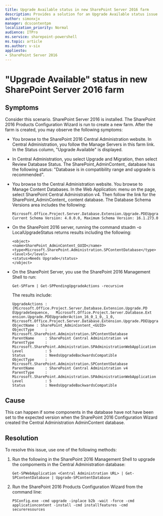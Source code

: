 ```yaml
---
title: Upgrade Available status in new SharePoint Server 2016 farm
description: Provides a solution for an Upgrade Available status issue in new SharePoint Server 2016 farm.
author: simonxjx
manager: dcscontentpm
localization_priority: Normal
audience: ITPro
ms.service: sharepoint-powershell
ms.topic: article
ms.author: v-six
appliesto:
- SharePoint Server 2016
---
```


# "Upgrade Available" status in new SharePoint Server 2016 farm  

## Symptoms  

Consider this scenario. SharePoint Server 2016 is installed. The SharePoint 2016 Products Configuration Wizard  is run to create a new farm. After the farm is created, you may observe the following symptoms:  

- You browse to the SharePoint 2016 Central Administration website. In Central Administration, you follow the Manage Servers in this farm link. In the Status column, "Upgrade Available" is displayed.  

- In Central Administration, you select Upgrade and Migration, then select Review Database Status. The SharePoint_AdminContent_<GUID>  database has the following status: "Database is in compatibility range and upgrade is recommended".  

- You browse to the Central Administration website. You browse to Manage Content Databases. In the Web Application:  menu on the page, select SharePoint Central Administration v4. Then follow the link for the SharePoint_AdminContent_<GUID>  content database. The Database Schema Versions  area includes the following:  

  ```
  Microsoft.Office.Project.Server.Database.Extension.Upgrade.PDEUpgradeSequence Current Schema Version: 4.0.0.0, Maximum Schema Version: 16.1.273.0
  ```

- On the SharePoint 2016 server, running the command stsadm -o LocalUpgradeStatus  returns results including the following:  

   ```
   <object>
   <name>SharePoint_AdminContent_GUID</name>
   <type>Microsoft.SharePoint.Administration.SPContentDatabase</type>
   <level>5</level>
   <status>Needs Upgrade</status>
   </object>  
   ```

- On the SharePoint Server, you use the SharePoint 2016 Management Shell  to run:  

   ```
   Get-SPFarm | Get-SPPendingUpgradeActions -recursive
   ```   

   The results include:

   ```  
   UpgradeActions : {Microsoft.Office.Project.Server.Database.Extension.Upgrade.PD EUpgradeSequence,   Microsoft.Office.Project.Server.Database.Ext  ension.Upgrade.PDEUpgraderAction_16_0_1_0,_1_0, Microsoft.Office.Project.Server.Database.Extension.Upgrade.PDEUpgraderAction_16_1_2_0...}  
   ObjectName : SharePoint_AdminContent_<GUID>  
   ObjectType     : Microsoft.SharePoint.Administration.SPContentDatabase  
   ParentName     : SharePoint Central Administration v4  
   ParentType     : Microsoft.SharePoint.Administration.SPAdministrationWebApplication  
   Level          : 5  
   Status         : NeedsUpgradeBackwardsCompatible
   ObjectType     : Microsoft.SharePoint.Administration.SPContentDatabase  
   ParentName     : SharePoint Central Administration v4  
   ParentType     : Microsoft.SharePoint.Administration.SPAdministrationWebApplication
   Level          : 5  
   Status         : NeedsUpgradeBackwardsCompatible     
   ```

## Cause  

This can happen if some components in the database have not have been set to the expected version when the SharePoint 2016 Configuration Wizard created the Central Administration AdminContent database.  

## Resolution  

To resolve this issue, use one of the following methods:  

1. Run the following in the SharePoint 2016 Management Shell  to upgrade the compoments in the Central Administration database:

   ```  
   Get-SPWebApplication <Central Administration URL> | Get-SPContentDatabase | Upgrade-SPContentDatabase  
   ```

2. Run the SharePoint 2016 Products Configuration Wizard  from the command line:  

   ```
   PSConfig.exe -cmd upgrade -inplace b2b -wait -force -cmd applicationcontent -install -cmd installfeatures -cmd secureresources
   ```